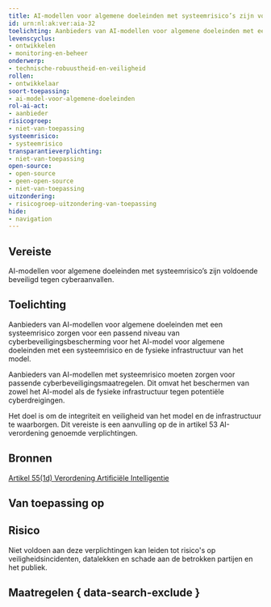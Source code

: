 ```yaml
---
title: AI-modellen voor algemene doeleinden met systeemrisico’s zijn voldoende beveiligd tegen cyberaanvallen
id: urn:nl:ak:ver:aia-32
toelichting: Aanbieders van AI-modellen voor algemene doeleinden met een systeemrisico zorgen voor een passend niveau van cyberbeveiligingsbescherming voor het AI-model voor algemene doeleinden met een systeemrisico en de fysieke infrastructuur van het model.
levenscyclus:
- ontwikkelen
- monitoring-en-beheer
onderwerp:
- technische-robuustheid-en-veiligheid
rollen:
- ontwikkelaar
soort-toepassing:
- ai-model-voor-algemene-doeleinden
rol-ai-act:
- aanbieder
risicogroep: 
- niet-van-toepassing
systeemrisico:
- systeemrisico
transparantieverplichting: 
- niet-van-toepassing
open-source: 
- open-source
- geen-open-source
- niet-van-toepassing
uitzondering: 
- risicogroep-uitzondering-van-toepassing
hide:
- navigation
---
```


<!-- tags -->
## Vereiste
AI-modellen voor algemene doeleinden met systeemrisico’s zijn voldoende beveiligd tegen cyberaanvallen.

## Toelichting
Aanbieders van AI-modellen voor algemene doeleinden met een systeemrisico zorgen voor een passend niveau van cyberbeveiligingsbescherming voor het AI-model voor algemene doeleinden met een systeemrisico en de fysieke infrastructuur van het model.

Aanbieders van AI-modellen met systeemrisico moeten zorgen voor passende cyberbeveiligingsmaatregelen. Dit omvat het beschermen van zowel het AI-model als de fysieke infrastructuur tegen potentiële cyberdreigingen.

Het doel is om de integriteit en veiligheid van het model en de infrastructuur te waarborgen. Dit vereiste is een aanvulling op de in artikel 53 AI-verordening genoemde verplichtingen.

## Bronnen
[Artikel 55(1d) Verordening Artificiële Intelligentie](https://eur-lex.europa.eu/legal-content/NL/TXT/HTML/?uri=OJ:L_202401689#d1e5730-1-1)

## Van toepassing op 
<!-- tags-ai-act -->

## Risico

Niet voldoen aan deze verplichtingen kan leiden tot risico's op veiligheidsincidenten, datalekken en schade aan de betrokken partijen en het publiek.

## Maatregelen { data-search-exclude }

<!-- list_maatregelen vereiste/aia-32-ai-modellen-algemene-doeleinden-systeemrisico-cyberbeveiliging no-search no-onderwerp no-rol no-levenscyclus -->
